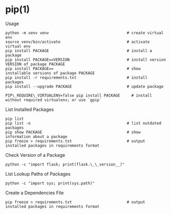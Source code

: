 # pip(1)

Usage

    python -m venv venv                                  # create virtual env
    source venv/bin/activate                             # activate virtual env
    pip install PACKAGE                                  # install a package
    pip install PACKAGE==VERSION                         # install version VERSION of package PACKAGE
    pip install PACKAGE==                                # show installable versions of package PACKAGE
    pip install -r requirements.txt                      # install packages
    pip install --upgrade PACKAGE                        # update package

    PIP\_REQUIRE\_VIRTUALENV=false pip install PACKAGE     # install without required virtualenv; or use `gpip`

List Installed Packages

    pip list
    pip list -o                                          # list outdated packages
    pip show PACKAGE                                     # show information about a package
    pip freeze > requirements.txt                        # output installed packages in requirements format

Check Version of a Package

    python -c "import flask; print(flask.\_\_version__)"

List Lookup Paths of Packages

    python -c "import sys; print(sys.path)"

Create a Dependencies File

    pip freeze > requirements.txt                        # output installed packages in requirements format
